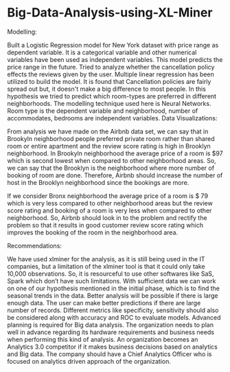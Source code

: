 # Big-Data-Analysis-using-XL-Miner

Modelling:

Built a Logistic Regression model for New York dataset with price range as dependent variable. It is a categorical variable and other numerical variables have been used as independent variables. This model predicts the price range in the future.
Tried to analyze whether the cancellation policy effects the reviews given by the user. Multiple linear regression has been utilized to build the model. It is found that Cancellation policies are fairly spread out but, it doesn't make a big difference to most people.
In this hypothesis we tried to predict which room-types are preferred in different neighborhoods. The modelling technique used here is Neural Networks. Room type is the dependent variable and neighborhood, number of accommodates, bedrooms are independent variables.
Data Visualizations:

From analysis we have made on the Airbnb data set, we can say that in Brookyln neighborhood people preferred private room rather than shared room or entire apartment and the review score rating is high in Brooklyn neighborhood. In Brookyln neighborhood the average price of a room is $97 which is second lowest when compared to other neighborhood areas. So, we can say that the Brooklyn is the neighborhood where more number of booking of room are done. Therefore, Airbnb should increase the number of host in the Brooklyn neighborhood since the bookings are more.

If we consider Bronx neighborhood the average price of a room is $ 79 which is very less compared to other neighborhood areas but the review score rating and booking of a room is very less when compared to other neighborhood. So, Airbnb should look in to the problem and rectify the problem so that it results in good customer review score rating which improves the booking of the room in the neighborhood area.

Recommendations:

We have used xlminer for the analysis, as it is still being used in the IT companies, but a limitation of the xlminer tool is that it could only take 10,000 observations. So, it is resourceful to use other softwares like SaS, Spark which don’t have such limitations.
With sufficient data we can work on one of our hypothesis mentioned in the initial phase, which is to find the seasonal trends in the data. Better analysis will be possible if there is large enough data. The user can make better predictions if there are large number of records. Different metrics like specificity, sensitivity should also be considered along with accuracy and ROC to evaluate models.
Advanced planning is required for Big data analysis. The organization needs to plan well in advance regarding its hardware requirements and business needs when performing this kind of analysis.
An organization becomes an Analytics 3.0 competitor if it makes business decisions based on analytics and Big data. The company should have a Chief Analytics Officer who is focused on analytics driven approach of the organization.
